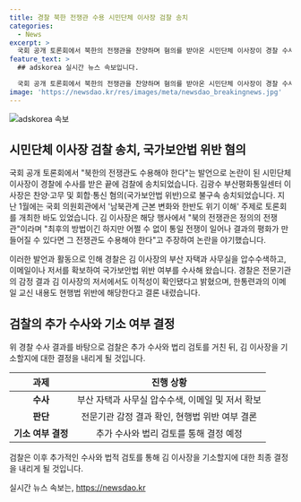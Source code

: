 ```yaml
---
title: 경찰 북한 전쟁관 수용 시민단체 이사장 검찰 송치
categories:
  - News
excerpt: >
  국회 공개 토론회에서 북한의 전쟁관을 찬양하며 혐의를 받아온 시민단체 이사장이 경찰 수사를 받았다. 김 이사장은 남북관계 토론회에서 북한의 전쟁관은 정의의 전쟁관이라 주장하며 논란이 됐고, 이에 대한 압수수색 결과 저서와 이메일 등에서 이적성이 확인됐다고 경찰은 밝혔다. 사건을 넘겨받은 검찰은 추가 수사를 거친 뒤 기소 여부를 결정하게 된다. (150자)
feature_text: >
  ## adskorea 실시간 뉴스 속보입니다.

  국회 공개 토론회에서 북한의 전쟁관을 찬양하며 혐의를 받아온 시민단체 이사장이 경찰 수사를 받았다. 김 이사장은 남북관계 토론회에서 북한의 전쟁관은 정의의 전쟁관이라 주장하며 논란이 됐고, 이에 대한 압수수색 결과 저서와 이메일 등에서 이적성이 확인됐다고 경찰은 밝혔다. 사건을 넘겨받은 검찰은 추가 수사를 거친 뒤 기소 여부를 결정하게 된다. (150자)
image: 'https://newsdao.kr/res/images/meta/newsdao_breakingnews.jpg'
---
```


<p><img src="https://newsdao.kr/res/images/meta/newsdao_breakingnews.jpg" alt="adskorea 속보" /></p>

<h2 data-ke-size="size26">시민단체 이사장 검찰 송치, 국가보안법 위반 혐의</h2>

<p>국회 공개 토론회에서 "북한의 전쟁관도 수용해야 한다"는 발언으로 논란이 된 시민단체 이사장이 경찰에 수사를 받은 끝에 검찰에 송치되었습니다. 김광수 부산평화통일센터 이사장은 찬양·고무 및 회합·통신 혐의(국가보안법 위반)으로 불구속 송치되었습니다. 지난 1월에는 국회 의원회관에서 '남북관계 근본 변화와 한반도 위기 이해' 주제로 토론회를 개최한 바도 있었습니다. 김 이사장은 해당 행사에서 "북의 전쟁관은 정의의 전쟁관"이라며 "최후의 방법이긴 하지만 어쩔 수 없이 통일 전쟁이 일어나 결과의 평화가 만들어질 수 있다면 그 전쟁관도 수용해야 한다"고 주장하여 논란을 야기했습니다.</p>

<p data-ke-size="size16">이러한 발언과 활동으로 인해 경찰은 김 이사장의 부산 자택과 사무실을 압수수색하고, 이메일이나 저서를 확보하여 국가보안법 위반 여부를 수사해 왔습니다. 경찰은 전문기관의 감정 결과 김 이사장의 저서에서도 이적성이 확인됐다고 밝혔으며, 한통련과의 이메일 교신 내용도 현행법 위반에 해당한다고 결론 내렸습니다.</p>

<h2 data-ke-size="size26">검찰의 추가 수사와 기소 여부 결정</h2>

<p>위 경찰 수사 결과를 바탕으로 검찰은 추가 수사와 법리 검토를 거친 뒤, 김 이사장을 기소할지에 대한 결정을 내리게 될 것입니다.</p>

<table>
  <thead>
    <tr>
      <th style="text-align: center;">과제</th>
      <th style="text-align: center;">진행 상황</th>
    </tr>
  </thead>
  <tbody>
    <tr>
      <td style="text-align: center; height: 17px;"><b>수사</b></td>
      <td style="text-align: center; height: 17px;">부산 자택과 사무실 압수수색, 이메일 및 저서 확보</td>
    </tr>
    <tr>
      <td style="text-align: center; height: 17px;"><b>판단</b></td>
      <td style="text-align: center; height: 17px;">전문기관 감정 결과 확인, 현행법 위반 여부 결론</td>
    </tr>
    <tr>
      <td style="text-align: center; height: 17px;"><b>기소 여부 결정</b></td>
      <td style="text-align: center; height: 17px;">추가 수사와 법리 검토를 통해 결정 예정</td>
    </tr>
  </tbody>
</table>

<p data-ke-size="size16">검찰은 이후 추가적인 수사와 법적 검토를 통해 김 이사장을 기소할지에 대한 최종 결정을 내리게 될 것입니다. </p>
실시간 뉴스 속보는, <a href="https://newsdao.kr" rel="dofollow">https://newsdao.kr</a>



